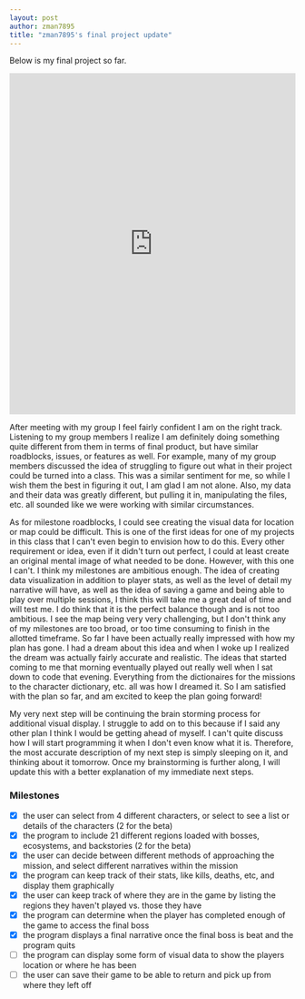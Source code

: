```yaml
---
layout: post
author: zman7895
title: "zman7895's final project update"
---
```


Below is my final project so far.

<iframe src="https://trinket.io/embed/python3/157fb59ea7" width="100%" height="600" frameborder="0" marginwidth="0" marginheight="0" allowfullscreen></iframe>


After meeting with my group I feel fairly confident I am on the right track. Listening to my group members I realize I am definitely doing something quite different from them in terms of final product, but have similar roadblocks, issues, or features as well. For example, many of my group members discussed the idea of struggling to figure out what in their project could be turned into a class. This was a similar sentiment for me, so while I wish them the best in figuring it out, I am glad I am not alone. Also, my data and their data was greatly different, but pulling it in, manipulating the files, etc. all sounded like we were working with similar circumstances.


As for milestone roadblocks, I could see creating the visual data for location or map could be difficult. This is one of the first ideas for one of my projects in this class that I can't even begin to envision how to do this. Every other requirement or idea, even if it didn't turn out perfect, I could at least create an original mental image of what needed to be done. However, with this one I can't. I think my milestones are ambitious enough. The idea of creating data visualization in addition to player stats, as well as the level of detail my narrative will have, as well as the idea of saving a game and being able to play over multiple sessions, I think this will take me a great deal of time and will test me. I do think that it is the perfect balance though and is not too ambitious. I see the map being very very challenging, but I don't think any of my milestones are too broad, or too time consuming to finish in the allotted timeframe. So far I have been actually really impressed with how my plan has gone. I had a dream about this idea and when I woke up I realized the dream was actually fairly accurate and realistic. The ideas that started coming to me that morning eventually played out really well when I sat down to code that evening. Everything from the dictionaires for the missions to the character dictionary, etc. all was how I dreamed it. So I am satisfied with the plan so far, and am excited to keep the plan going forward!


My very next step will be continuing the brain storming process for additional visual display. I struggle to add on to this because if I said any other plan I think I would be getting ahead of myself. I can't quite discuss how I will start programming it when I don't even know what it is. Therefore, the most accurate description of my next step is simply sleeping on it, and thinking about it tomorrow. Once my brainstorming is further along, I will update this with a better explanation of my immediate next steps. 


### Milestones
- [x] the user can select from 4 different characters, or select to see a list or details of the characters (2 for the beta)
- [x] the program to include 21 different regions loaded with bosses, ecosystems, and backstories (2 for the beta)
- [x] the user can decide between different methods of approaching the mission, and select different narratives within the mission
- [x] the program can keep track of their stats, like kills, deaths, etc, and display them graphically 
- [x] the user can keep track of where they are in the game by listing the regions they haven't played vs. those they have
- [x] the program can determine when the player has completed enough of the game to access the final boss
- [x] the program displays a final narrative once the final boss is beat and the program quits
- [ ] the program can display some form of visual data to show the players location or where he has been
- [ ] the user can save their game to be able to return and pick up from where they left off
